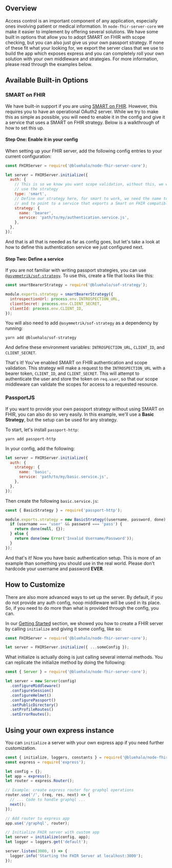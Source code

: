 ## Overview

Access control is an important component of any application, especially ones involving patient or medical information. In `node-fhir-server-core` we make it easier to implement by offering several solutions. We have some built in options that allow you to adopt SMART on FHIR with scope checking, but you can also just give us your own passport strategy. If none of these fit what your looking for, we export the server class that we use to build the app which exposes express and you can completely roll your own solution with your own middleware and strategies. For more information, please read through the examples below.

## Available Built-in Options

### SMART on FHIR

We have built-in support if you are using [SMART on FHIR](http://docs.smarthealthit.org/). However, this requires you to have an operational OAuth2 server. While we try to make this as simple as possible, you will need to enable it in the config and give it a service that uses a SMART on FHIR strategy. Below is a walkthrough of how to set this up.

#### Step One: Enable it in your config

When setting up your FHIR server, add the following config entries to your current configuration:

```javascript
const FHIRServer = require('@bluehalo/node-fhir-server-core');

let server = FHIRServer.initialize({
  auth: {
    // This is so we know you want scope validation, without this, we would only
    // use the strategy
    type: 'smart',
    // Define our strategy here, for smart to work, we need the name to be bearer
    // and to point to a service that exports a Smart on FHIR compatible strategy
    strategy: {
      name: 'bearer',
      service: 'path/to/my/authentication.service.js',
    },
  },
});
```

And that is all that is needed as far as config goes, but let's take a look at how to define this authentication service we just configured next.

#### Step Two: Define a service

If you are not familiar with writing passport strategies, you can use [`@asymmetrik/sof-strategy`](https://github.com/Asymmetrik/node-fhir-server-core/tree/master/packages/sof-strategy). To use this, create a file that looks like this:

```javascript
const smartBearerStrategy = require('@bluehalo/sof-strategy');

module.exports.strategy = smartBearerStrategy({
  introspectionUrl: process.env.INTROSPECTION_URL,
  clientSecret: process.env.CLIENT_SECRET,
  clientId: process.env.CLIENT_ID,
});
```

You will also need to add `@asymmetrik/sof-strategy` as a dependency by running:

```shell
yarn add @bluehalo/sof-strategy
```

And define these environment variables: `INTROSPECTION_URL`, `CLIENT_ID`, and `CLIENT_SECRET`.

That's it! You've enabled SMART on FHIR authentication and scope validation. This strategy will make a request to the `INTROSPECTION_URL` with a bearer token, `CLIENT_ID`, and `CLIENT_SECRET`. This will attempt to authenticate the user and store the token on `req.user`, so that our scope middleware can validate the scopes for access to a requested resource.

### PassportJS

If you want to provide your own passport strategy without using SMART on FHIR, you can also do so very easily. In this example, we'll use a **Basic Strategy**, but the setup can be used for any strategy.

To start, let's install `passport-http`:

```shell
yarn add passport-http
```

In your config, add the following:

```javascript
let server = FHIRServer.initialize({
  auth: {
    strategy: {
      name: 'basic',
      service: 'path/to/my/basic.service.js',
    },
  },
});
```

Then create the following `basic.service.js`:

```javascript
const { BasicStrategy } = require('passport-http');

module.exports.strategy = new BasicStrategy((username, password, done) => {
  if (username === 'user' && password === 'pass') {
    return done(null, {});
  } else {
    return done(new Error('Invalid Username/Password'));
  }
});
```

And that's it! Now you have basic authentication setup. This is more of an example than something you should use in the real world. Please don't hardcode your username and password **EVER**.

## How to Customize

There are also more advanced ways to set up the server. By default, if you do not provide any auth config, noop middleware will be used in its place. So, if you need to do more than what is provided through the config, you can.

In our [Getting Started](GettingStarted.md) section, we showed you how to create a FHIR server by calling `initialize` and giving it some config, like so:

```javascript
const FHIRServer = require('@bluehalo/node-fhir-server-core');

let server = FHIRServer.initialize({ ...someConfig });
```

What initialize is actually doing is just calling several internal methods. You can replicate the initialize method by doing the following:

```javascript
const { Server } = require('@bluehalo/node-fhir-server-core');

let server = new Server(config)
  .configureMiddleware()
  .configureSession()
  .configureHelmet()
  .configurePassport()
  .setPublicDirectory()
  .setProfileRoutes()
  .setErrorRoutes();
```

## Using your own express instance

You can `initialize` a server with your own express app if you need further customization.

```javascript
const { initialize, loggers, constants } = require('@bluehalo/node-fhir-server-core');
const express = require('express');

let config = {};
let app = express();
let router = express.Router();

// Example: create express router for graphql operations
router.use('/', (req, res, next) => {
  // ... Code to handle graphql ...
  next();
});

// Add router to express app
app.use('/graphql', router);

// Initialize FHIR server with custom app
let server = initialize(config, app);
let logger = loggers.get('default');

server.listen(3000, () => {
  logger.info('Starting the FHIR Server at localhost:3000');
});
```
